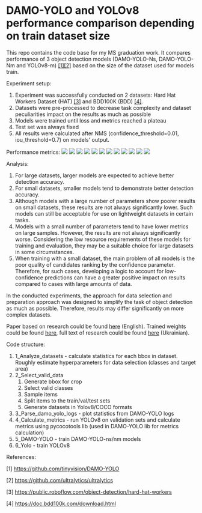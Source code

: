 # DAMO-YOLO and YOLOv8 performance comparison depending on train dataset size
This repo contains the code base for my MS graduation work.
It compares performance of 3 object detection models (DAMO-YOLO-Ns, DAMO-YOLO-Nm and YOLOv8-m) [[1]](#1)[[2]](#2) 
based on the size of the dataset used for models train.

Experiment setup:
1. Experiment was successfully conducted on 2 datasets: Hard Hat Workers Dataset (HAT) [[3]](#3) 
and BDD100K (BDD) [[4]](#4).
2. Datasets were pre-processed to decrease task complexity and dataset peculiarities impact on the results
as much as possible
3. Models were trained until loss and metrics reached a plateau
4. Test set was always fixed
5. All results were calculated after NMS (confidence_threshold=0.01, iou_threshold=0.7) on models' output.

Performance metrics:
<img src='./images/hat_ap_50.png'>
<img src='./images/hat_ap_50-95.png'>
<img src='./images/hat_ar1_50-95.png'>
<img src='./images/hat_ar100_50-95.png'>
<img src='./images/cards_ap_50.png'>
<img src='./images/cards_ap_50-95.png'>
<img src='./images/cards_ar1_50-95.png'>
<img src='./images/cards_ar100_50-95.png'>
<img src='./images/bdd_ap_50.png'>
<img src='./images/bdd_ap_50-95.png'>
<img src='./images/bdd_ar1_50-95.png'>
<img src='./images/bdd_ar100_50-95.png'>

Analysis:
1. For large datasets, larger models are expected to achieve better detection accuracy.
2. For small datasets, smaller models tend to demonstrate better detection accuracy.
3. Although models with a large number of parameters show poorer results on small datasets, 
these results are not always significantly lower. Such models can still be acceptable for use 
on lightweight datasets in certain tasks.
4. Models with a small number of parameters tend to have lower metrics on large samples. 
However, the results are not always significantly worse. 
Considering the low resource requirements of these models for training and evaluation, 
they may be a suitable choice for large datasets in some circumstances.
5. When training with a small dataset, the main problem of all models is the poor quality of candidates ranking 
by the confidence parameter. Therefore, for such cases, developing a logic to account for low-confidence predictions 
can have a greater positive impact on results compared to cases with large amounts of data.

In the conducted experiments, the approach for data selection and preparation approach was designed 
to simplify the task of object detection as much as possible. Therefore, results may differ significantly 
on more complex datasets.

Paper based on research could be found <a href='https://drive.google.com/file/d/1g2iH_nLnyy3_m2XY_M_P_c3TgAz-ePv1/view?usp=sharing'>here</a> (English).
Trained weights could be found <a href='https://drive.google.com/file/d/1cGe7GfJ5Hwnv7__ET6LcDBQZI7_aNydY/view?usp=sharing'>here</a>, 
full text of research could be found <a href='https://drive.google.com/file/d/1kgWetNBR6Jpmgtvk6T27keDmlbZ1-vLw/view?usp=sharing'>here</a> (Ukrainian).

Code structure:
1. 1_Analyze_datasets - calculate statistics for each bbox in dataset. 
Roughly estimate hyperparameters for data selection (classes and target area)
2. 2_Select_valid_data
   1. Generate bbox for crop
   2. Select valid classes
   3. Sample items
   4. Split items to the train/val/test sets
   5. Generate datasets in Yolov8/COCO formats
3. 3_Parse_damo_yolo_logs - plot statistics from DAMO-YOLO logs
4. 4_Calculate_metrics - run YOLOv8 on validation sets 
and calculate metrics using pycocotools lib (used in DAMO-YOLO lib for metrics calculation)
5. 5_DAMO-YOLO - train DAMO-YOLO-ns/nm models
6. 6_Yolo - train YOLOv8


References:

<a id="1">[1]</a> https://github.com/tinyvision/DAMO-YOLO

<a id="2">[2]</a>  https://github.com/ultralytics/ultralytics

<a id="3">[3]</a>  https://public.roboflow.com/object-detection/hard-hat-workers

<a id="4">[4]</a>  https://doc.bdd100k.com/download.html
